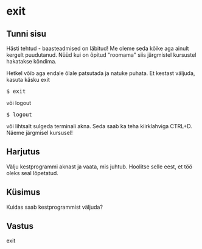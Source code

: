 # exit

## Tunni sisu

Hästi tehtud - baasteadmised on läbitud! Me oleme seda kõike aga ainult kergelt puudutanud. Nüüd kui on õpitud "roomama" siis järgmistel kursustel hakatakse kõndima.

Hetkel võib aga endale õlale patsutada ja natuke puhata. Et kestast väljuda, kasuta käsku exit

<pre>$ exit</pre>

või logout

<pre>$ logout</pre>

või lihtsalt sulgeda terminali akna. Seda saab ka teha kiirklahviga CTRL+D. Näeme järgmisel kursusel!

## Harjutus

Välju kestprogrammi aknast ja vaata, mis juhtub. Hoolitse selle eest, et töö oleks seal lõpetatud.

## Küsimus

Kuidas saab kestprogrammist väljuda?

## Vastus

exit
